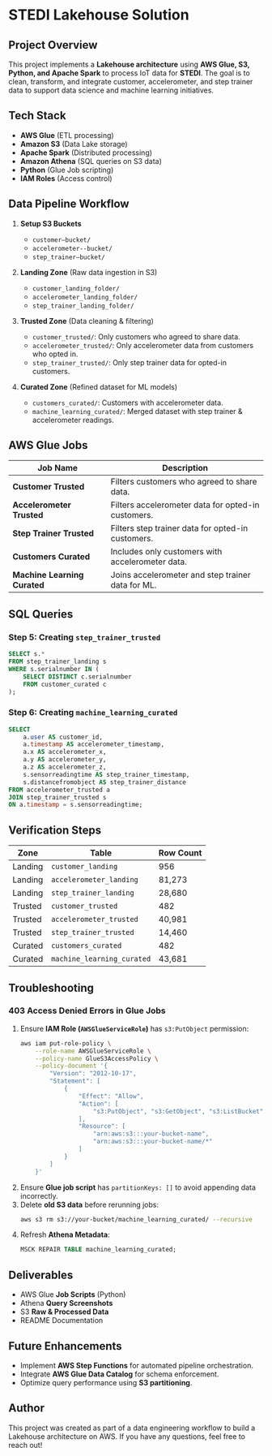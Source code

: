# STEDI Lakehouse Solution

## Project Overview

This project implements a **Lakehouse architecture** using **AWS Glue, S3, Python, and Apache Spark** to process IoT data for **STEDI**. The goal is to clean, transform, and integrate customer, accelerometer, and step trainer data to support data science and machine learning initiatives.

## Tech Stack
- **AWS Glue** (ETL processing)
- **Amazon S3** (Data Lake storage)
- **Apache Spark** (Distributed processing)
- **Amazon Athena** (SQL queries on S3 data)
- **Python** (Glue Job scripting)
- **IAM Roles** (Access control)

## Data Pipeline Workflow

1. **Setup S3 Buckets**
   - `customer–bucket/`
   - `accelerometer--bucket/`
   - `step_trainer–bucket/`

2. **Landing Zone** (Raw data ingestion in S3)
   - `customer_landing_folder/`
   - `accelerometer_landing_folder/`
   - `step_trainer_landing_folder/`
   
3. **Trusted Zone** (Data cleaning & filtering)
   - `customer_trusted/`: Only customers who agreed to share data.
   - `accelerometer_trusted/`: Only accelerometer data from customers who opted in.
   - `step_trainer_trusted/`: Only step trainer data for opted-in customers.
   
4. **Curated Zone** (Refined dataset for ML models)
   - `customers_curated/`: Customers with accelerometer data.
   - `machine_learning_curated/`: Merged dataset with step trainer & accelerometer readings.

## AWS Glue Jobs
| Job Name | Description |
|----------|-------------|
| **Customer Trusted** | Filters customers who agreed to share data. |
| **Accelerometer Trusted** | Filters accelerometer data for opted-in customers. |
| **Step Trainer Trusted** | Filters step trainer data for opted-in customers. |
| **Customers Curated** | Includes only customers with accelerometer data. |
| **Machine Learning Curated** | Joins accelerometer and step trainer data for ML. |

## SQL Queries
### **Step 5: Creating `step_trainer_trusted`**
```sql
SELECT s.* 
FROM step_trainer_landing s
WHERE s.serialnumber IN (
    SELECT DISTINCT c.serialnumber
    FROM customer_curated c
);
```
### **Step 6: Creating `machine_learning_curated`**
```sql
SELECT 
    a.user AS customer_id,
    a.timestamp AS accelerometer_timestamp,
    a.x AS accelerometer_x,
    a.y AS accelerometer_y,
    a.z AS accelerometer_z,
    s.sensorreadingtime AS step_trainer_timestamp,
    s.distancefromobject AS step_trainer_distance
FROM accelerometer_trusted a
JOIN step_trainer_trusted s
ON a.timestamp = s.sensorreadingtime;
```

## Verification Steps
| Zone       | Table                     | Row Count |
|------------|---------------------------|-----------|
| Landing    | `customer_landing`        | 956       |
| Landing    | `accelerometer_landing`   | 81,273    |
| Landing    | `step_trainer_landing`    | 28,680    |
| Trusted    | `customer_trusted`        | 482       |
| Trusted    | `accelerometer_trusted`   | 40,981    |
| Trusted    | `step_trainer_trusted`    | 14,460    |
| Curated    | `customers_curated`       | 482       |
| Curated    | `machine_learning_curated` | 43,681    |

## Troubleshooting
### **403 Access Denied Errors in Glue Jobs**
1. Ensure **IAM Role (`AWSGlueServiceRole`)** has `s3:PutObject` permission:
   ```bash
   aws iam put-role-policy \
       --role-name AWSGlueServiceRole \
       --policy-name GlueS3AccessPolicy \
       --policy-document '{
           "Version": "2012-10-17",
           "Statement": [
               {
                   "Effect": "Allow",
                   "Action": [
                       "s3:PutObject", "s3:GetObject", "s3:ListBucket"
                   ],
                   "Resource": [
                       "arn:aws:s3:::your-bucket-name",
                       "arn:aws:s3:::your-bucket-name/*"
                   ]
               }
           ]
       }'
   ```
2. Ensure **Glue job script** has `partitionKeys: []` to avoid appending data incorrectly.
3. Delete **old S3 data** before rerunning jobs:
   ```bash
   aws s3 rm s3://your-bucket/machine_learning_curated/ --recursive
   ```
4. Refresh **Athena Metadata**:
   ```sql
   MSCK REPAIR TABLE machine_learning_curated;
   ```

## Deliverables
- AWS Glue **Job Scripts** (Python)
- Athena **Query Screenshots**
- S3 **Raw & Processed Data**
- README Documentation

## Future Enhancements
- Implement **AWS Step Functions** for automated pipeline orchestration.
- Integrate **AWS Glue Data Catalog** for schema enforcement.
- Optimize query performance using **S3 partitioning**.

## Author
This project was created as part of a data engineering workflow to build a Lakehouse architecture on AWS. If you have any questions, feel free to reach out!


